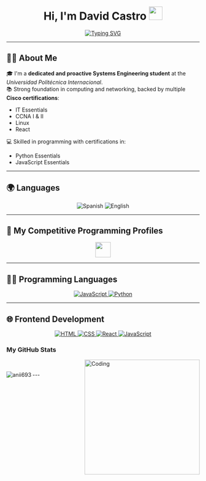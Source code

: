 <h1 align="center">
  Hi, I'm David Castro 
  <img src="https://media.giphy.com/media/hvRJCLFzcasrR4ia7z/giphy.gif" width="35">
</h1>

<p align="center">
  <a href="#">
    <img src="https://readme-typing-svg.herokuapp.com?font=Time+New+Roman&color=%23C8BE25&size=25&center=true&vCenter=true&width=600&height=100&lines=Computer+Engineering+Student;Passionate+about+Tech+and+Learning;I+code,+therefore+I+am" alt="Typing SVG">
  </a>
</p>

---

## 👨‍💻 About Me

🎓 I'm a **dedicated and proactive Systems Engineering student** at the *Universidad Politécnica Internacional*.  
📚 Strong foundation in computing and networking, backed by multiple **Cisco certifications**:  
- IT Essentials  
- CCNA I & II  
- Linux  
- React  

💻 Skilled in programming with certifications in:  
- Python Essentials  
- JavaScript Essentials

---

## 🌍 Languages

<p align="center">
  <img src="https://img.shields.io/badge/Spanish-Native-red?style=plastic&logo=googletranslate&logoColor=white" alt="Spanish">
  <img src="https://img.shields.io/badge/English-Intermediate-blue?style=plastic&logo=googletranslate&logoColor=white" alt="English">
</p>

---

## 🧠 My Competitive Programming Profiles

<p align="center">
  <img src="https://github.com/7oSkaaa/7oSkaaa/blob/main/Images/competitive_programming_profile.png?raw=true" width="40">
  <!-- Aquí podrías incluir tus enlaces de perfiles como Codeforces, LeetCode, HackerRank, etc. -->
</p>

---

## 🧑‍💻 Programming Languages

<p align="center">
  <a href="https://developer.mozilla.org/en-US/docs/Web/JavaScript" target="_blank">
    <img alt="JavaScript" src="https://img.shields.io/badge/JavaScript-%23F7DF1E.svg?style=plastic&logo=javascript&logoColor=black">
  </a>
  <a href="https://www.python.org" target="_blank">
    <img alt="Python" src="https://img.shields.io/badge/Python-%2314354C.svg?style=plastic&logo=python&logoColor=white">
  </a>
</p>

---

## 🌐 Frontend Development

<p align="center"> 
  <a href="https://developer.mozilla.org/en-US/docs/Web/HTML" target="_blank"> 
    <img alt="HTML" src="https://img.shields.io/badge/HTML5-%23E34F26.svg?style=plastic&logo=html5&logoColor=white">
  </a>   
  <a href="https://developer.mozilla.org/en-US/docs/Web/CSS" target="_blank">
    <img alt="CSS" src="https://img.shields.io/badge/CSS3-%231572B6.svg?style=plastic&logo=css3&logoColor=white">
  </a> 
  <a href="https://react.dev/" target="_blank">
    <img alt="React" src="https://img.shields.io/badge/React-%2361DAFB.svg?style=plastic&logo=React&logoColor=black">
  </a>
  <a href="https://developer.mozilla.org/en-US/docs/Web/JavaScript" target="_blank"> 
    <img alt="JavaScript" src="https://img.shields.io/badge/JavaScript-%23F7DF1E.svg?style=plastic&logo=javascript&logoColor=black">
  </a>
</p>
<h3>My GitHub Stats</h3>
<img align="right" alt="Coding" width="300" src="https://cdn.dribbble.com/users/1277312/screenshots/14733298/media/39b1045e593737587dd60e42c8422d1f.gif" >
<br>


<p><img align="left" src="https://github-readme-stats.vercel.app/api/top-langs?username=anii693&show_icons=true&theme=dark&locale=en&layout=compact" alt="anii693" /></p>
---


